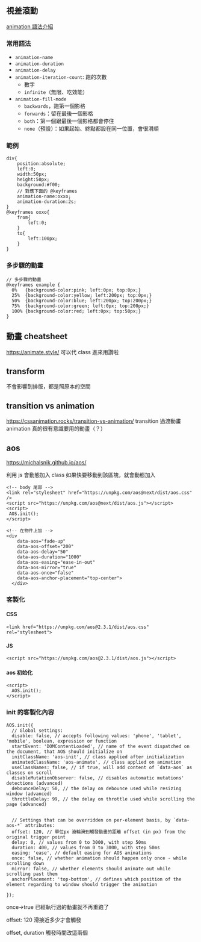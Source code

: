 ## 視差滾動
[animation 語法介紹](https://www.oxxostudio.tw/articles/201803/css-animation.html)
### 常用語法
- `animation-name`
- `animation-duration`
- `animation-delay`
- `animation-iteration-count`: 跑的次數
    - 數字
    - `infinite`（無限、吃效能）
- `animation-fill-mode`
    - `backwards`，跑第一個影格
    - `forwards`：留在最後一個影格
    - `both`：第一個跟最後一個影格都會停住
    - `none`（預設）：如果起始、終點都設在同一位置，會很滑順

### 範例
```css=
div{
    position:absolute;
    left:0;
    width:50px;
    height:50px;
    background:#f00;
    // 對應下面的 @keyframes
    animation-name:oxxo;
    animation-duration:2s;
}
@keyframes oxxo{
    from{
        left:0;
    }
    to{
        left:100px;
    }
}
```
### 多步驟的動畫
```css=
// 多步驟的動畫
@keyframes example {
  0%   {background-color:pink; left:0px; top:0px;}
  25%  {background-color:yellow; left:200px; top:0px;}
  50%  {background-color:blue; left:200px; top:200px;}
  75%  {background-color:green; left:0px; top:200px;}
  100% {background-color:red; left:0px; top:50px;}
}
```



## 動畫 cheatsheet
https://animate.style/
可以代 class 進來用讚啦

## transform
不會影響到排版，都是照原本的空間

## transition vs animation
https://cssanimation.rocks/transition-vs-animation/
transition 過渡動畫
animation 真的很有意識要用的動畫（？）


## aos
https://michalsnik.github.io/aos/

利用 js 會動態加入 class
如果快要移動到該區塊，就會動態加入

```htmlembedded=
<!-- body 尾部 -->
<link rel="stylesheet" href="https://unpkg.com/aos@next/dist/aos.css" />
<script src="https://unpkg.com/aos@next/dist/aos.js"></script>
<script>
 AOS.init();
</script>

```

```htmlembedded=
<!-- 在物件上加 -->
<div
    data-aos="fade-up"
    data-aos-offset="200"
    data-aos-delay="50"
    data-aos-duration="1000"
    data-aos-easing="ease-in-out"
    data-aos-mirror="true"
    data-aos-once="false"
    data-aos-anchor-placement="top-center">
  </div>

```


### 客製化
#### CSS
```htmlembedded=
<link href="https://unpkg.com/aos@2.3.1/dist/aos.css" rel="stylesheet">
```
#### JS
```htmlembedded=
<script src="https://unpkg.com/aos@2.3.1/dist/aos.js"></script>
```
#### aos 初始化
```htmlembedded=
<script>
  AOS.init();
</script>
```

### init 的客製化內容
```javascript=
AOS.init({
  // Global settings:
  disable: false, // accepts following values: 'phone', 'tablet', 'mobile', boolean, expression or function
  startEvent: 'DOMContentLoaded', // name of the event dispatched on the document, that AOS should initialize on
  initClassName: 'aos-init', // class applied after initialization
  animatedClassName: 'aos-animate', // class applied on animation
  useClassNames: false, // if true, will add content of `data-aos` as classes on scroll
  disableMutationObserver: false, // disables automatic mutations' detections (advanced)
  debounceDelay: 50, // the delay on debounce used while resizing window (advanced)
  throttleDelay: 99, // the delay on throttle used while scrolling the page (advanced)
  

  // Settings that can be overridden on per-element basis, by `data-aos-*` attributes:
  offset: 120, // 單位px 滾輪滑到觸發動畫的距離 offset (in px) from the original trigger point
  delay: 0, // values from 0 to 3000, with step 50ms
  duration: 400, // values from 0 to 3000, with step 50ms
  easing: 'ease', // default easing for AOS animations
  once: false, // whether animation should happen only once - while scrolling down
  mirror: false, // whether elements should animate out while scrolling past them
  anchorPlacement: 'top-bottom', // defines which position of the element regarding to window should trigger the animation

});
```

once->true
已經執行過的動畫就不再重跑了

offset: 120
滑接近多少才會觸發

offset, duration 觸發時間改這兩個